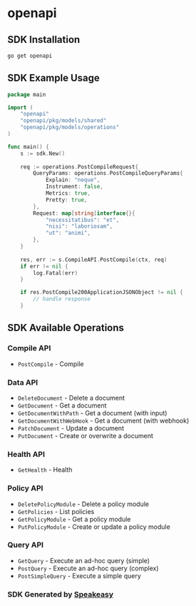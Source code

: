 # openapi

<!-- Start SDK Installation -->
## SDK Installation

```bash
go get openapi
```
<!-- End SDK Installation -->

## SDK Example Usage
<!-- Start SDK Example Usage -->
```go
package main

import (
    "openapi"
    "openapi/pkg/models/shared"
    "openapi/pkg/models/operations"
)

func main() {
    s := sdk.New()
    
    req := operations.PostCompileRequest{
        QueryParams: operations.PostCompileQueryParams{
            Explain: "neque",
            Instrument: false,
            Metrics: true,
            Pretty: true,
        },
        Request: map[string]interface{}{
            "necessitatibus": "et",
            "nisi": "laboriosam",
            "ut": "animi",
        },
    }
    
    res, err := s.CompileAPI.PostCompile(ctx, req)
    if err != nil {
        log.Fatal(err)
    }

    if res.PostCompile200ApplicationJSONObject != nil {
        // handle response
    }
```
<!-- End SDK Example Usage -->

<!-- Start SDK Available Operations -->
## SDK Available Operations

### Compile API

* `PostCompile` - Compile

### Data API

* `DeleteDocument` - Delete a document
* `GetDocument` - Get a document
* `GetDocumentWithPath` - Get a document (with input)
* `GetDocumentWithWebHook` - Get a document (with webhook)
* `PatchDocument` - Update a document
* `PutDocument` - Create or overwrite a document

### Health API

* `GetHealth` - Health

### Policy API

* `DeletePolicyModule` - Delete a policy module
* `GetPolicies` - List policies
* `GetPolicyModule` - Get a policy module
* `PutPolicyModule` - Create or update a policy module

### Query API

* `GetQuery` - Execute an ad-hoc query (simple)
* `PostQuery` - Execute an ad-hoc query (complex)
* `PostSimpleQuery` - Execute a simple query

<!-- End SDK Available Operations -->

### SDK Generated by [Speakeasy](https://docs.speakeasyapi.dev/docs/using-speakeasy/client-sdks)
